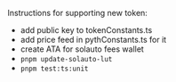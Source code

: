 Instructions for supporting new token:

- add public key to tokenConstants.ts
- add price feed in pythConstants.ts for it
- create ATA for solauto fees wallet
- `pnpm update-solauto-lut`
- `pnpm test:ts:unit`